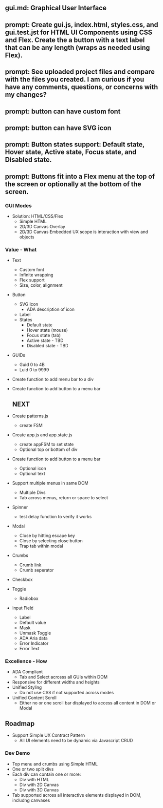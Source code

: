 ## gui.md: Graphical User Interface

## prompt: Create gui.js, index.html, styles.css, and gui.test.jst for HTML UI Components using CSS and Flex. Create the a button with a text label that can be any length (wraps as needed using Flex).

## prompt: See uploaded project files and compare with the files you created. I am curious if you have any comments, questions, or concerns with my changes?

## prompt: button can have custom font
## prompt: button can have SVG icon
## prompt: Button states support: Default state, Hover state, Active state, Focus state, and Disabled state.
## prompt: Buttons fit into a Flex menu at the top of the screen or optionally at the bottom of the screen.

### GUI Modes
- Solution: HTML/CSS/Flex
  - Simple HTML
  - 2D/3D Canvas Overlay
  - 2D/3D Canvas Embedded UX scope is interaction with view and objects

### Value - What
- Text
  - Custom font
  - Infinite wrapping
  - Flex support
  - Size, color, alignment
- Button
  - SVG Icon
    - ADA description of icon
  - Label
  - States
    - Default state
    - Hover state (mouse)
    - Focus state (tab)
    - Active state - TBD
    - Disabled state - TBD
- GUIDs
  - Guid 0 to 4B
  - Luid 0 to 9999

- Create function to add menu bar to a div
- Create function to add button to a menu bar

  ## NEXT
- Create patterns.js
  - create FSM
- Create app.js and app.state.js
  - create appFSM to set state
  - Optional top or bottom of div
- Create function to add button to a menu bar
  - Optional icon
  - Optional text
- Support multiple menus in same DOM
  - Multiple Divs
  - Tab across menus, return or space to select
- Spinner
  - test delay function to verify it works
- Modal
  - Close by hitting escape key
  - Close by selecting close button
  - Trap tab within modal
- Crumbs
  - Crumb link
  - Crumb seperator
- Checkbox
- Toggle
  - Radiobox
- Input Field
  - Label
  - Default value
  - Mask
  - Unmask Toggle
  - ADA Aria data
  - Error Indicator
  - Error Text

### Excellence - How
- ADA Compliant
  - Tab and Select acrosss all GUIs within DOM
- Responsive for different widths and heights
- Unified Styling
  - Do not use CSS if not supported across modes
- Unified Content Scroll
  - Either no or one scroll bar displayed to access all content in DOM or Modal

## Roadmap
- Support Simple UX Contract Pattern
  - All UI elements need to be dynamic via Javascript CRUD

### Dev Demo
- Top menu and crumbs using Simple HTML
- One or two split divs
- Each div can contain one or more:
  - Div with HTML
  - Div with 2D Canvas
  - Div with 3D Canvas
- Tab supported across all interactive elements displayed in DOM, includng canvases

